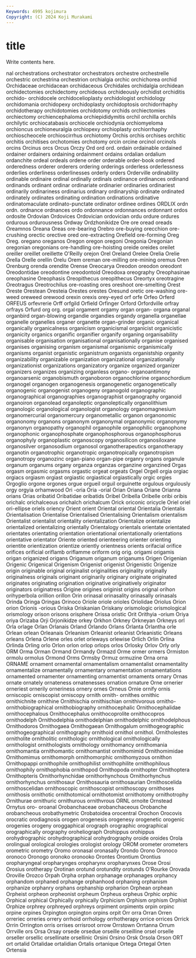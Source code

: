 ```yaml
---
Keywords: 4995 kojimura
Copyright: (C) 2024 Koji Murakami
---
```


# title

Write contents here.



nal orchestrations orchestrator orchestrators orchestre orchestrelle orchestric orchestrina
orchestrion orchialgia orchic orchichorea orchid Orchidaceae orchidacean orchidaceous Orchidales orchidalgia
orchidean orchidectomies orchidectomy orchideous orchideously orchidist orchiditis orchido- orchidocele orchidocelioplasty
orchidologist orchidology orchidomania orchidopexy orchidoplasty orchidoptosis orchidorrhaphy orchidotherapy orchidotomies orchidotomy
orchids orchiectomies orchiectomy orchiencephaloma orchiepididymitis orchil orchilla orchils orchilytic orchiocatabasis
orchiocele orchiodynia orchiomyeloma orchioncus orchioneuralgia orchiopexy orchioplasty orchiorrhaphy orchioscheocele orchioscirrhus
orchiotomy Orchis orchis orchises orchitic orchitis orchitises orchotomies orchotomy orcin
orcine orcinol orcinols orcins Orcinus orcs Orcus Orczy Ord ord
ord. ordain ordainable ordained ordainer ordainers ordaining ordainment ordains ordalian
ordalium ordanchite ordeal ordeals ordene order orderable order-book ordered orderedness
orderer orderers ordering orderings orderless orderlessness orderlies orderliness orderlinesses orderly
orders Orderville ordinability ordinable ordinaire ordinal ordinally ordinals ordinance ordinances
ordinand ordinands ordinant ordinar ordinariate ordinarier ordinaries ordinariest ordinarily ordinariness
ordinarius ordinary ordinaryship ordinate ordinated ordinately ordinates ordinating ordination ordinations
ordinative ordinatomaculate ordinato-punctate ordinator ordinee ordines ORDLIX ordn ordn. ordnance
ordnances ordo ordonnance ordonnances ordonnant ordos ordosite Ordovian Ordovices Ordovician
ordovician ordu ordure ordures ordurous ordurousness Ordway Ordzhonikidze Ore ore
oread oreads Oreamnos Oreana Oreas ore-bearing Orebro ore-buying orecchion ore-crushing
orectic orective ored ore-extracting Orefield ore-forming Oreg Oreg. oregano oreganos
Oregon oregon oregoni Oregonia Oregonian oregonian oregonians ore-handling ore-hoisting oreide
oreides oreilet oreiller oreillet oreillette O'Reilly orejon Orel Oreland Orelee
Orelia Orelie Orella Orelle orellin Orelu Orem oreman ore-milling ore-mining
oremus Oren Orenburg orenda orendite Orense Oreocarya Oreodon oreodon oreodont
Oreodontidae oreodontine oreodontoid Oreodoxa oreography Oreophasinae oreophasine Oreophasis Oreopithecus oreopithecus
Oreortyx oreotragine Oreotragus Oreotrochilus ore-roasting ores oreshoot ore-smelting Orest Oreste
Orestean Oresteia Orestes orestes Oresund oretic ore-washing ore-weed oreweed orewood
orexin orexis orey-eyed orf orfe Orfeo Orferd ORFEUS orfevrerie Orff
orfgild Orfield Orfinger Orford Orfordville orfray orfrays Orfurd org org.
orgal orgament orgamy organ organ- organa organal organbird organ-blowing organdie
organdies organdy organella organellae organelle organelles organer organette organ-grinder organic
organical organically organicalness organicism organicismal organicist organicistic organicity organics organific
organifier organify organing organisability organisable organisation organisational organisationally organise organised
organises organising organism organismal organismic organismically organisms organist organistic organistrum
organists organistship organity organizability organizable organization organizational organizationally organizationist organizations
organizatory organize organized organizer organizers organizes organizing organless organo- organoantimony
organoarsenic organobismuth organoboron organochlorine organochordium organogel organogen organogenesis organogenetic organogenetically
organogenic organogenist organogeny organogold organographic organographical organographies organographist organography organoid
organoiron organolead organoleptic organoleptically organolithium organologic organological organologist organology organomagnesium
organomercurial organomercury organometallic organon organonomic organonomy organons organonym organonymal organonymic
organonymy organonyn organopathy organophil organophile organophilic organophone organophonic organophosphate organophosphorous
organophosphorus organophyly organoplastic organoscopy organosilicon organosiloxane organosilver organosodium organosol organotherapeutics
organotherapy organotin organotrophic organotropic organotropically organotropism organotropy organozinc organ-piano organ-pipe
organry organs organule organum organums organy organza organzas organzine organzined
Orgas orgasm orgasmic orgasms orgastic orgeat orgeats Orgel Orgell orgia
orgiac orgiacs orgiasm orgiast orgiastic orgiastical orgiastically orgic orgies Orgoglio
orgone orgones orgue orgueil orguil orguinette orgulous orgulously orgy orgyia
orhamwood Ori -oria Oria -orial Orian Oriana Oriane Orianna orians
Orias oribatid Oribatidae oribatids Oribel Oribella Oribelle oribi oribis orichalc
orichalceous orichalch orichalcum Orick oriconic oricycle Oriel oriel ori-ellipse oriels
oriency Orient orient Oriental oriental Orientalia Orientalis Orientalisation Orientalise Orientalised
Orientalising Orientalism orientalism Orientalist orientalist orientality orientalization Orientalize orientalize orientalized
orientalizing orientally Orientalogy orientals orientate orientated orientates orientating orientation orientational
orientationally orientations orientative orientator Oriente oriented orienteering orienter orienting orientite
orientization orientize oriently orientness orients orifacial orifice orifices orificial oriflamb
oriflamme oriform orig orig. origami origamis origan origanized origans Origanum
origanum origanums Origen Origenian Origenic Origenical Origenism Origenist origenist Origenistic
Origenize origin originable original originalist originalities originality originally originalness originals
originant originarily originary originate originated originates originating origination originative originatively
originator originators originatress Origine origines originist origins orignal orihon orihyperbola
orillion orillon Orin orinasal orinasality orinasally orinasals Orinda Oringa Oringas
Orinoco Oriole oriole orioles Oriolidae Oriolus Orion orion Orionis -orious
Oriska Oriskanian Oriskany orismologic orismological orismology orison orisons orisphere Orissa
oristic Orit Orithyia -orium Oriya oriya Orizaba Orji Orjonikidze orkey
Orkhon Orkney Orkneyan Orkneys orl Orla orlage Orlan Orlanais Orland
Orlando Orlans Orlanta Orlantha orle Orlean orlean Orleanais Orleanism Orleanist
orleanist Orleanistic Orleans orleans Orlena Orlene orles orlet orleways orlewise
Orlich Orlin Orlina Orlinda Orling orlo Orlon orlon orlop orlops
orlos Orlosky Orlov Orly orly ORM Orma Orman Ormand Ormandy
Ormazd Orme ormer ormers Ormiston ormolu ormolus Ormond Orms Ormsby
Ormuz ormuzine Orna orna ORNAME ornament ornamental ornamentalism ornamentalist ornamentality
ornamentalize ornamentally ornamentary ornamentation ornamentations ornamented ornamenter ornamenting ornamentist ornaments
ornary Ornas ornate ornately ornateness ornatenesses ornation ornature Orne ornerier
orneriest ornerily orneriness ornery ornes Orneus Ornie ornify ornis orniscopic
orniscopist orniscopy ornith ornith- ornithes ornithic ornithichnite ornithine Ornithischia ornithischian
ornithivorous ornitho- ornithobiographical ornithobiography ornithocephalic Ornithocephalidae ornithocephalous Ornithocephalus ornithocoprolite ornithocopros
ornithodelph Ornithodelphia ornithodelphian ornithodelphic ornithodelphous Ornithodoros Ornithogaea Ornithogaean Ornithogalum ornithogeographic
ornithogeographical ornithography ornithoid ornithol ornithol. Ornitholestes ornitholite ornitholitic ornithologic ornithological
ornithologically ornithologist ornithologists ornithology ornithomancy ornithomania ornithomantia ornithomantic ornithomantist ornithomimid
Ornithomimidae Ornithomimus ornithomorph ornithomorphic ornithomyzous ornithon Ornithopappi ornithophile ornithophilist ornithophilite
ornithophilous ornithophily ornithophobia ornithopod Ornithopoda ornithopter Ornithoptera Ornithopteris Ornithorhynchidae ornithorhynchous
Ornithorhynchus ornithorhynchus ornithosaur Ornithosauria ornithosaurian Ornithoscelida ornithoscelidan ornithoscopic ornithoscopist ornithoscopy
ornithoses ornithosis ornithotic ornithotomical ornithotomist ornithotomy ornithotrophy Ornithurae ornithuric ornithurous
ornithvrous ORNL ornoite Ornstead Ornytus oro- oroanal Orobanchaceae orobanchaceous Orobanche
orobancheous orobathymetric Orobatoidea orocentral Orochon Orocovis orocratic orodiagnosis orogen orogenesis
orogenesy orogenetic orogenic orogenies orogeny oroggaphical orograph orographic orographical orographically
orography oroheliograph Orohippus orohippus orohydrographic orohydrographical orohydrography oroide oroides Orola
orolingual orological orologies orologist orology OROM orometer orometers orometric orometry
Oromo oronasal oronasally Orondo Orono Oronoco oronoco Oronogo oronoko oronooko
Orontes Orontium Orontius oropharyngeal oropharynges oropharynx oropharynxes Orose Orosi Orosius
orotherapy Orotinan orotund orotundity orotunds O'Rourke Orovada Oroville Orozco Orpah
Orpha orphan orphanage orphanages orphancy orphandom orphaned orphange orphanhood orphaning
orphanism orphanize orphanry orphans orphanship orpharion Orphean orphean Orpheist orpheon
orpheonist orpheum Orpheus orpheus Orphic orphic Orphical orphical Orphically orphically
Orphicism Orphism orphism Orphist Orphize orphrey orphreyed orphreys orpiment orpiments
orpin orpinc orpine orpines Orpington orpington orpins orpit Orr orra
Orran Orren orreriec orreries orrery orrhoid orrhology orrhotherapy orrice orrices
Orrick Orrin Orrington orris orrises orrisroot orrow Orrstown Orrtanna Orrum
Orrville ors Orsa Orsay orsede orsedue orseille orseilline orsel orselle
orseller orsellic orsellinate orsellinic Orsini Orsino Orsk Orsola Orson ORT
ort ortalid Ortalidae ortalidian Ortalis ortanique Ortega Ortegal Orten Ortensia
